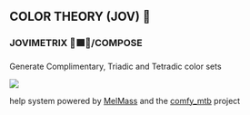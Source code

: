 
<h2>COLOR THEORY (JOV) 🛞</h2>
<h3>JOVIMETRIX 🔺🟩🔵/COMPOSE</h3>
<p>Generate Complimentary, Triadic and Tetradic color sets</p>

![](https://raw.githubusercontent.com/Amorano/Jovimetrix-examples/master/node/COLOR%20THEORY/COLOR%20THEORY.gif)

help system powered by [MelMass](https://github.com/melMass) and the [comfy_mtb](https://github.com/melMass/comfy_mtb) project
